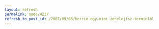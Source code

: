 ```yaml
---
layout: refresh
permalink: node/423/
refresh_to_post_id: /2007/09/08/herrie-egy-mini-zenelejtsz-terminlbl
---
```

